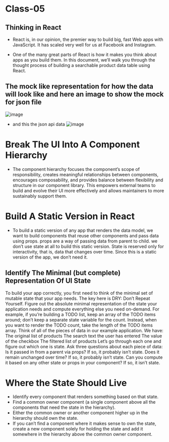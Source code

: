 # Class-05

## Thinking in React
- React is, in our opinion, the premier way to build big, fast Web apps with JavaScript. It has scaled very well for us at Facebook and Instagram.

- One of the many great parts of React is how it makes you think about apps as you build them. In this document, we’ll walk you through the thought process of building a searchable product data table using React.


## The mock like representation for how the data will look like and here an image to show the mock for json file 

![image]( https://reactjs.org/static/1071fbcc9eed01fddc115b41e193ec11/d4770/thinking-in-react-mock.png )

- and this the json api data
![image]( https://reactjs.org/static/1071fbcc9eed01fddc115b41e193ec11/d4770/thinking-in-react-mock.png )


# Break The UI Into A Component Hierarchy
-  The component hierarchy focuses the component’s scope of responsibility, creates meaningful relationships between components, encourages composability, and provides balance between flexibility and structure in our component library. This empowers external teams to build and evolve their UI more effectively and allows maintainers to more sustainably support them.

# Build A Static Version in React 
- To build a static version of any app that renders the data model, we want to build components that reuse other components and pass data using props. props are a way of passing data from parent to child. we don’t use state at all to build this static version. State is reserved only for interactivity, that is, data that changes over time. Since this is a static version of the app, we don’t need it.


## Identify The Minimal (but complete) Representation Of UI State

To build your app correctly, you first need to think of the minimal set of mutable state that your app needs. The key here is DRY: Don’t Repeat Yourself. Figure out the absolute minimal representation of the state your application needs and compute everything else you need on-demand. For example, if you’re building a TODO list, keep an array of the TODO items around; don’t keep a separate state variable for the count. Instead, when you want to render the TODO count, take the length of the TODO items array.
Think of all of the pieces of data in our example application. We have:
The original list of products The search text the user has entered The value of the checkbox The filtered list of products Let’s go through each one and figure out which one is state. Ask three questions about each piece of data:
Is it passed in from a parent via props? If so, it probably isn’t state. Does it remain unchanged over time? If so, it probably isn’t state. Can you compute it based on any other state or props in your component? If so, it isn’t state.


# Where the State Should Live

- Identify every component that renders something based on that state.
- Find a common owner component (a single component above all the components that need the state in the hierarchy).
- Either the common owner or another component higher up in the hierarchy should own the state.
- If you can’t find a component where it makes sense to own the state, create a new component solely for holding the state and add it somewhere in the hierarchy above the common owner component.